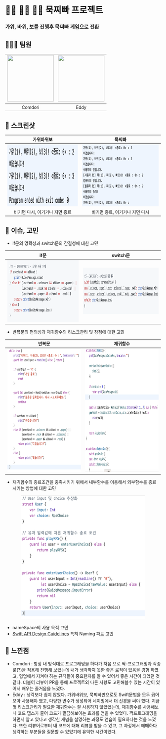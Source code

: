# 👊🏻 ✋🏻 ✌🏻 묵찌빠 프로젝트
### 가위, 바위, 보를 진행후 묵찌빠 게임으로 전환

## 👨🏻‍💻 팀원

|<img src="https://avatars.githubusercontent.com/u/22284092?v=4" width="150" height="150">|<img src="https://avatars.githubusercontent.com/u/98405970?v=4" width="150" height="150">|
|:-:|:-:|
|Comdori|Eddy|

## 📸 스크린샷
|가위바위보|묵찌빠|
|:-:|:-:|
|<img src="Screenshot/가위바위보.png" width="900" height ="200">|<img src="Screenshot/묵찌빠.png" width="980" height="200">||
|비기면 다시, 이기거나 지면 종료|비기면 종료, 이기거나 지면 다시|

## 🤔 이슈, 고민
- if문의 명확성과 switch문의 간결성에 대한 고민

|if문|switch문|
|:-:|:-:|
|<img src="Screenshot/if.png" width="400" height="200">|<img src="Screenshot/switch.png" width="400" height="150">|

- 반복문의 편의성과 재귀함수의 리스크관리 및 장점에 대한 고민

|반복문|재귀함수|
|:-:|:-:|
|<img src="Screenshot/while.png" width="400" height="400">|<img src="Screenshot/재귀.png" width="400" height="400">|

- 재귀함수의 종료조건을 충족시키기 위해서 내부함수를 이용해서 외부함수를 종료 시키는 방법에 대한 고민

<p align="center">
<img src="Screenshot/재귀탈출.png" width="400" height="400"></p>

- nameSpace의 사용 목적 고민
- <a href="https://swift.org/documentation/api-design-guidelines/">Swift API Design Guidelines</a> 특히 Naming 파트 고민

## 🫠 느낀점
- Comdori : 항상 내 방식대로 프로그래밍을 하다가 처음 으로 짝-프로그래밍과 각종 룰(?)을 적용해 진행해 보았는데 내가 생각하지 못한 좋은 로직이 있음을 경험 하였고, 협업에서 지켜야 하는 규칙들이 중요한지를 알 수 있어서 좋은 시간이 되었던 것 같다. 더불어 리뷰어 PR을 통해 프로젝트외 다른 사항도 고민해볼수 있는 시간이 있어서 배우는 즐거움을 느꼈다.
- Eddy : 생각보다 쉽지 않았다. 가위바위보, 묵찌빠만으로도 Swift문법을 모두 긁어모아 사용해야 했고, 다양한 변수가 생성되어 네이밍에서 더 신경을 써야 했다. 
지금껏 리스크관리가 필요한 재귀함수는 잘 사용하지 않았었는데, 재귀함수를 사용해보니 코드 뎁스가 줄어 코드가 깔끔해보이는 효과를 얻을 수 있었다. 짝프로그래밍을 하면서 알고 있다고 생각한 개념을 설명하는 과정도 연습이 필요하다는 것을 느꼈다. 또한 리뷰어로부터 내 코드에 대해 리뷰를 받을 수 있고, 그 과정에서 애매하다 생각하는 부분들을 질문할 수 있었기에 유익한 시간이었다.
